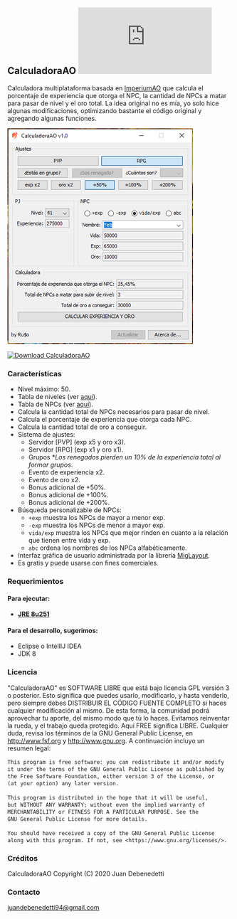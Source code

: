 ## CalculadoraAO [![Download CalculadoraAO](https://sourceforge.net/sflogo.php?type=10&group_id=3243176)](https://sourceforge.net/p/calculadoraao/files/)
Calculadora multiplataforma basada en [ImperiumAO](https://www.imperiumao.com.ar/) que calcula el porcentaje de experiencia que otorga el NPC, la cantidad de NPCs a matar para pasar de nivel y el oro total. 
La idea original no es mía, yo solo hice algunas modificaciones, optimizando bastante el código original y agregando algunas funciones.

![](screenshot-1.0.png)

[![Download CalculadoraAO](https://a.fsdn.com/con/app/sf-download-button)](https://sourceforge.net/projects/calculadoraao/files/latest/download)

### Características
- Nivel máximo: 50.
- Tabla de niveles (ver [aquí](https://wiki.imperiumao.com.ar/niveles)).
- Tabla de NPCs (ver [aquí](https://wiki.imperiumao.com.ar/criaturas_hostiles)).
- Calcula la cantidad total de NPCs necesarios para pasar de nivel.
- Calcula el porcentaje de experiencia que otorga cada NPC.
- Calcula la cantidad total de oro a conseguir.
- Sistema de ajustes:
	- Servidor [PVP] (exp x5 y oro x3).
	- Servidor [RPG] (exp x1 y oro x1).
	- Grupos **Los renegados pierden un 10% de la experiencia total al formar grupos*.
	- Evento de experiencia x2.
	- Evento de oro x2.
	- Bonus adicional de +50%.
	- Bonus adicional de +100%.
	- Bonus adicional de +200%.
- Búsqueda personalizable de NPCs:
	- `+exp` muestra los NPCs de mayor a menor exp.
	- `-exp` muestra los NPCs de menor a mayor exp.
	- `vida/exp` muestra los NPCs que mejor rinden en cuanto a la relación que tienen entre vida y exp.
	- `abc` ordena los nombres de los NPCs alfabéticamente.
- Interfaz gráfica de usuario administrada por la librería [MigLayout](http://www.miglayout.com/).
- Es gratis y puede usarse con fines comerciales.

### Requerimientos
#### Para ejecutar:
- **[JRE 8u251](https://www.java.com/es/download/)**
#### Para el desarrollo, sugerimos:
- Eclipse o IntellIJ IDEA
- JDK 8

### Licencia
"CalculadoraAO" es SOFTWARE LIBRE que está bajo licencia GPL versión 3 o posterior.
Esto significa que puedes usarlo, modificarlo, y hasta venderlo, pero siempre debes
DISTRIBUIR EL CÓDIGO FUENTE COMPLETO si haces cualquier modificación al mismo.
De esta forma, la comunidad podrá aprovechar tu aporte, del mismo modo que tú lo haces. 
Evitamos reinventar la rueda, y el trabajo queda protegido. Aquí FREE significa LIBRE.
Cualquier duda, revisa los términos de la GNU General Public License, en 
http://www.fsf.org y http://www.gnu.org. A continuación incluyo un resumen legal:

```
This program is free software: you can redistribute it and/or modify
it under the terms of the GNU General Public License as published by
the Free Software Foundation, either version 3 of the License, or
(at your option) any later version.

This program is distributed in the hope that it will be useful,
but WITHOUT ANY WARRANTY; without even the implied warranty of
MERCHANTABILITY or FITNESS FOR A PARTICULAR PURPOSE. See the
GNU General Public License for more details.

You should have received a copy of the GNU General Public License
along with this program. If not, see <https://www.gnu.org/licenses/>.
```

### Créditos
CalculadoraAO Copyright (C) 2020 Juan Debenedetti

### Contacto
juandebenedetti94@gmail.com
